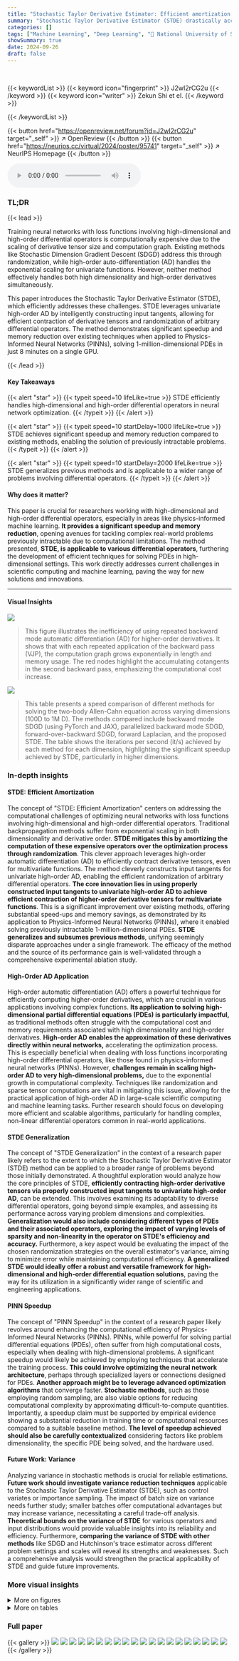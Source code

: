 ```yaml
---
title: "Stochastic Taylor Derivative Estimator: Efficient amortization for arbitrary differential operators"
summary: "Stochastic Taylor Derivative Estimator (STDE) drastically accelerates the optimization of neural networks involving high-dimensional, high-order differential operators by efficiently amortizing comput..."
categories: []
tags: ["Machine Learning", "Deep Learning", "🏢 National University of Singapore",]
showSummary: true
date: 2024-09-26
draft: false
---
```


<br>

{{< keywordList >}}
{{< keyword icon="fingerprint" >}} J2wI2rCG2u {{< /keyword >}}
{{< keyword icon="writer" >}} Zekun Shi et el. {{< /keyword >}}
 
{{< /keywordList >}}

{{< button href="https://openreview.net/forum?id=J2wI2rCG2u" target="_self" >}}
↗ OpenReview
{{< /button >}}
{{< button href="https://neurips.cc/virtual/2024/poster/95741" target="_self" >}}
↗ NeurIPS Homepage
{{< /button >}}


<audio controls>
    <source src="https://ai-paper-reviewer.com/J2wI2rCG2u/podcast.wav" type="audio/wav">
    Your browser does not support the audio element.
</audio>


### TL;DR


{{< lead >}}

Training neural networks with loss functions involving high-dimensional and high-order differential operators is computationally expensive due to the scaling of derivative tensor size and computation graph.  Existing methods like Stochastic Dimension Gradient Descent (SDGD) address this through randomization, while high-order auto-differentiation (AD) handles the exponential scaling for univariate functions.  However, neither method effectively handles both high dimensionality and high-order derivatives simultaneously.

This paper introduces the Stochastic Taylor Derivative Estimator (STDE), which efficiently addresses these challenges. STDE leverages univariate high-order AD by intelligently constructing input tangents, allowing for efficient contraction of derivative tensors and randomization of arbitrary differential operators. The method demonstrates significant speedup and memory reduction over existing techniques when applied to Physics-Informed Neural Networks (PINNs), solving 1-million-dimensional PDEs in just 8 minutes on a single GPU.

{{< /lead >}}


#### Key Takeaways

{{< alert "star" >}}
{{< typeit speed=10 lifeLike=true >}} STDE efficiently handles high-dimensional and high-order differential operators in neural network optimization. {{< /typeit >}}
{{< /alert >}}

{{< alert "star" >}}
{{< typeit speed=10 startDelay=1000 lifeLike=true >}} STDE achieves significant speedup and memory reduction compared to existing methods, enabling the solution of previously intractable problems. {{< /typeit >}}
{{< /alert >}}

{{< alert "star" >}}
{{< typeit speed=10 startDelay=2000 lifeLike=true >}} STDE generalizes previous methods and is applicable to a wider range of problems involving differential operators. {{< /typeit >}}
{{< /alert >}}

#### Why does it matter?
This paper is crucial for researchers working with high-dimensional and high-order differential operators, especially in areas like physics-informed machine learning.  **It provides a significant speedup and memory reduction**, opening avenues for tackling complex real-world problems previously intractable due to computational limitations. The method presented, **STDE, is applicable to various differential operators**, furthering the development of efficient techniques for solving PDEs in high-dimensional settings. This work directly addresses current challenges in scientific computing and machine learning, paving the way for new solutions and innovations.

------
#### Visual Insights



![](https://ai-paper-reviewer.com/J2wI2rCG2u/figures_2_1.jpg)

> This figure illustrates the inefficiency of using repeated backward mode automatic differentiation (AD) for higher-order derivatives.  It shows that with each repeated application of the backward pass (VJP), the computation graph grows exponentially in length and memory usage. The red nodes highlight the accumulating cotangents in the second backward pass, emphasizing the computational cost increase.





![](https://ai-paper-reviewer.com/J2wI2rCG2u/tables_8_1.jpg)

> This table presents a speed comparison of different methods for solving the two-body Allen-Cahn equation across varying dimensions (100D to 1M D).  The methods compared include backward mode SDGD (using PyTorch and JAX), parallelized backward mode SDGD, forward-over-backward SDGD, forward Laplacian, and the proposed STDE.  The table shows the iterations per second (it/s) achieved by each method for each dimension, highlighting the significant speedup achieved by STDE, particularly in higher dimensions.





### In-depth insights


#### STDE: Efficient Amortization
The concept of "STDE: Efficient Amortization" centers on addressing the computational challenges of optimizing neural networks with loss functions involving high-dimensional and high-order differential operators.  Traditional backpropagation methods suffer from exponential scaling in both dimensionality and derivative order.  **STDE mitigates this by amortizing the computation of these expensive operators over the optimization process through randomization**. This clever approach leverages high-order automatic differentiation (AD) to efficiently contract derivative tensors, even for multivariate functions.  The method cleverly constructs input tangents for univariate high-order AD, enabling the efficient randomization of arbitrary differential operators.  **The core innovation lies in using properly constructed input tangents to univariate high-order AD to achieve efficient contraction of higher-order derivative tensors for multivariate functions**. This is a significant improvement over existing methods, offering substantial speed-ups and memory savings, as demonstrated by its application to Physics-Informed Neural Networks (PINNs), where it enabled solving previously intractable 1-million-dimensional PDEs.  **STDE generalizes and subsumes previous methods**, unifying seemingly disparate approaches under a single framework. The efficacy of the method and the source of its performance gain is well-validated through a comprehensive experimental ablation study.

#### High-Order AD Application
High-order automatic differentiation (AD) offers a powerful technique for efficiently computing higher-order derivatives, which are crucial in various applications involving complex functions.  **Its application to solving high-dimensional partial differential equations (PDEs) is particularly impactful,** as traditional methods often struggle with the computational cost and memory requirements associated with high dimensionality and high-order derivatives.  **High-order AD enables the approximation of these derivatives directly within neural networks,** accelerating the optimization process. This is especially beneficial when dealing with loss functions incorporating high-order differential operators, like those found in physics-informed neural networks (PINNs).  However, **challenges remain in scaling high-order AD to very high-dimensional problems,** due to the exponential growth in computational complexity. Techniques like randomization and sparse tensor computations are vital in mitigating this issue, allowing for the practical application of high-order AD in large-scale scientific computing and machine learning tasks.  Further research should focus on developing more efficient and scalable algorithms, particularly for handling complex, non-linear differential operators common in real-world applications.

#### STDE Generalization
The concept of "STDE Generalization" in the context of a research paper likely refers to the extent to which the Stochastic Taylor Derivative Estimator (STDE) method can be applied to a broader range of problems beyond those initially demonstrated.  A thoughtful exploration would analyze how the core principles of STDE, **efficiently contracting high-order derivative tensors via properly constructed input tangents to univariate high-order AD**, can be extended. This involves examining its adaptability to diverse differential operators, going beyond simple examples, and assessing its performance across varying problem dimensions and complexities.  **Generalization would also include considering different types of PDEs and their associated operators, exploring the impact of varying levels of sparsity and non-linearity in the operator on STDE's efficiency and accuracy.**  Furthermore, a key aspect would be evaluating the impact of the chosen randomization strategies on the overall estimator's variance, aiming to minimize error while maintaining computational efficiency.  **A generalized STDE would ideally offer a robust and versatile framework for high-dimensional and high-order differential equation solutions**, paving the way for its utilization in a significantly wider range of scientific and engineering applications.

#### PINN Speedup
The concept of "PINN Speedup" in the context of a research paper likely revolves around enhancing the computational efficiency of Physics-Informed Neural Networks (PINNs). PINNs, while powerful for solving partial differential equations (PDEs), often suffer from high computational costs, especially when dealing with high-dimensional problems.  A significant speedup would likely be achieved by employing techniques that accelerate the training process.  **This could involve optimizing the neural network architecture**, perhaps through specialized layers or connections designed for PDEs.  **Another approach might be to leverage advanced optimization algorithms** that converge faster.  **Stochastic methods**, such as those employing random sampling, are also viable options for reducing computational complexity by approximating difficult-to-compute quantities.  Importantly, a speedup claim must be supported by empirical evidence showing a substantial reduction in training time or computational resources compared to a suitable baseline method.  **The level of speedup achieved should also be carefully contextualized** considering factors like problem dimensionality, the specific PDE being solved, and the hardware used.

#### Future Work: Variance
Analyzing variance in stochastic methods is crucial for reliable estimations.  **Future work should investigate variance reduction techniques** applicable to the Stochastic Taylor Derivative Estimator (STDE), such as control variates or importance sampling.  The impact of batch size on variance needs further study; smaller batches offer computational advantages but may increase variance, necessitating a careful trade-off analysis.  **Theoretical bounds on the variance of STDE** for various operators and input distributions would provide valuable insights into its reliability and efficiency.  Furthermore, **comparing the variance of STDE with other methods** like SDGD and Hutchinson's trace estimator across different problem settings and scales will reveal its strengths and weaknesses.  Such a comprehensive analysis would strengthen the practical applicability of STDE and guide future improvements.


### More visual insights

<details>
<summary>More on figures
</summary>


![](https://ai-paper-reviewer.com/J2wI2rCG2u/figures_4_1.jpg)

> This figure illustrates the computation graph for calculating the second-order Fréchet derivative (d²F) of a function F composed of four primitives (F1 to F4).  The input is a 2-jet, which contains the primal (x) and two tangents (v(1) and v(2)). Each primitive's second-order derivative is applied sequentially, pushing the 2-jet forward through the computation graph. The key point is that each row of the computation can be done in parallel, unlike traditional methods, and no evaluation trace needs to be stored, making this approach significantly more memory-efficient and computationally faster.


![](https://ai-paper-reviewer.com/J2wI2rCG2u/figures_14_1.jpg)

> This figure illustrates the computation graphs for both forward and backward mode automatic differentiation (AD).  The forward mode computes the Jacobian-vector product (JVP) by propagating a tangent vector through the linearized computation graph. The backward mode computes the vector-Jacobian product (VJP) by propagating a cotangent vector backward through the adjoint linearized graph.  The figure highlights the differences in computational flow and memory requirements between the two methods.


![](https://ai-paper-reviewer.com/J2wI2rCG2u/figures_19_1.jpg)

> This figure illustrates the concept of convolutional weight sharing in the first layer of a neural network.  The input has a dimension of 9. A 1D convolution with a filter size of 3 and a stride of 3 is applied. This reduces the number of parameters, since the same weights (θ₁, θ₂, θ₃) are used across multiple input elements (x₁, x₂, x₃; x₄, x₅, x₆; x₇, x₈, x₉). The output of the convolution are three elements (y₁, y₂, y₃).  This technique is employed to handle high-dimensional input data efficiently, reducing the memory footprint during the training process.


![](https://ai-paper-reviewer.com/J2wI2rCG2u/figures_30_1.jpg)

> This figure displays ablation studies on the impact of randomization batch size on the performance of the proposed method (STDE) for solving three different types of PDEs: Allen-Cahn, Poisson, and Sine-Gordon.  The results are shown across various metrics including L2 relative error, residual loss, iterations per second, and convergence time.  Each sub-figure presents these metrics for a specific PDE, demonstrating how changes in batch size affect the model's convergence behavior and overall efficiency. The consistent pattern across PDE types emphasizes the impact of this hyperparameter.


</details>




<details>
<summary>More on tables
</summary>


![](https://ai-paper-reviewer.com/J2wI2rCG2u/tables_8_2.jpg)
> This table shows the memory usage (in MB) of different methods for solving the two-body Allen-Cahn equation with varying dimensionality (100D, 1K D, 10K D, 100K D, 1M D).  The methods compared include Backward mode SDGD using PyTorch and JAX, Parallelized backward mode SDGD, Forward-over-Backward SDGD, Forward Laplacian, and STDE.  The table highlights the significant memory reduction achieved by STDE, especially as the dimensionality increases.

![](https://ai-paper-reviewer.com/J2wI2rCG2u/tables_13_1.jpg)
> This table presents a comparison of different methods for solving the Inseparable Allen-Cahn equation with a two-body exact solution.  It compares the speed (iterations per second), memory usage (in MB), and error (L2 relative error) for several methods: Backward mode SDGD (using PyTorch and JAX), Parallelized backward mode SDGD, Forward-over-Backward SDGD, Forward Laplacian, and STDE (with and without a batch size of 16).  The results are shown for different input dimensions (100D, 1K D, 10K D, 100K D, and 1M D), illustrating the performance and scalability of each method.  The table highlights the significant speedup and memory reduction achieved by the STDE method, especially at higher dimensions.

![](https://ai-paper-reviewer.com/J2wI2rCG2u/tables_13_2.jpg)
> This table presents a comparison of different methods for solving the Inseparable Allen-Cahn equation using PINNs. The methods compared include backward mode SDGD (both PyTorch and JAX implementations), parallelized backward mode SDGD, forward-over-backward SDGD, forward Laplacian, and STDE (with and without a smaller batch size).  The table shows the speed (iterations per second), memory usage (in MB), and L2 relative error for each method across different dimensions (100D, 1K D, 10K D, 100K D, and 1M D).  The results highlight the significant speed and memory improvements achieved by STDE, particularly at higher dimensions, compared to the other methods. Note that OOM indicates that the memory requirement exceeded 40GB. The results demonstrate the effectiveness and scalability of STDE for solving high-dimensional PDEs.

![](https://ai-paper-reviewer.com/J2wI2rCG2u/tables_19_1.jpg)
> This table presents the computational results for the Inseparable Allen-Cahn equation using different methods.  It compares the speed (iterations per second), memory usage (in MB), and error (L2 relative error) for various dimensionalities (100D, 1K D, 10K D, 100K D, 1M D) using Backward mode SDGD (PyTorch and JAX), Parallelized backward mode SDGD, Forward-over-Backward SDGD, Forward Laplacian, and STDE (with and without batch size = 16). The results show STDE's superior performance in terms of both speed and memory efficiency compared to other methods, especially at higher dimensions.

![](https://ai-paper-reviewer.com/J2wI2rCG2u/tables_22_1.jpg)
> This table presents the computational results for the Inseparable Allen-Cahn equation using different methods.  It compares the speed (iterations per second), memory usage (in MB), and error (L2 relative error with standard deviation) across various dimensionalities (100D, 1K D, 10K D, 100K D, 1M D). The methods compared include backward mode SDGD (using PyTorch and JAX), parallelized backward mode SDGD, forward-over-backward SDGD, forward Laplacian, and STDE (with and without a smaller batch size). The table highlights the efficiency gains of STDE, especially at higher dimensions.

![](https://ai-paper-reviewer.com/J2wI2rCG2u/tables_22_2.jpg)
> This table presents a comparison of different methods for solving the Inseparable Allen-Cahn equation with a two-body exact solution.  It shows the speed (iterations per second), memory usage (MB), and error (L2 relative error) for various dimensionalities (100D, 1K D, 10K D, 100K D, 1M D). The methods compared include Backward mode SDGD (using PyTorch and JAX), Parallelized backward mode SDGD, Forward-over-Backward SDGD, Forward Laplacian, and STDE (with and without a batch size of 16).  The results highlight the efficiency gains of STDE, particularly in higher dimensions.

![](https://ai-paper-reviewer.com/J2wI2rCG2u/tables_23_1.jpg)
> This table presents a comparison of different methods for solving the Inseparable Allen-Cahn equation with a two-body exact solution. The methods compared include Backward mode SDGD (using PyTorch and JAX), Parallelized backward mode SDGD, Forward-over-Backward SDGD, Forward Laplacian, and STDE (with and without a smaller batch size). For each method, the table shows the speed (iterations per second), memory usage (in MB), and the L2 relative error. The results are shown for different input dimensions (100D, 1K D, 10K D, 100K D, and 1M D).

![](https://ai-paper-reviewer.com/J2wI2rCG2u/tables_23_2.jpg)
> This table presents a comparison of different methods for solving the Inseparable Allen-Cahn equation with a two-body exact solution.  The methods compared include Backward mode SDGD (using PyTorch and JAX), Parallelized backward mode SDGD, Forward-over-Backward SDGD, Forward Laplacian, and STDE (with and without a batch size of 16). The table shows the speed (iterations per second), memory usage (in MB), and the relative L2 error for each method across different input dimensions (100D, 1K D, 10K D, 100K D, and 1M D).  The results highlight the performance improvements achieved by STDE, particularly in terms of speed and memory efficiency, especially as the dimensionality of the problem increases.

![](https://ai-paper-reviewer.com/J2wI2rCG2u/tables_23_3.jpg)
> This table presents the results of the Time-dependent Semilinear Heat equation experiments.  It compares the performance of three methods: Backward mode SDGD (PyTorch), Backward mode SDGD (JAX), and STDE.  The metrics shown are speed, memory usage, and error.  The number of sampled dimensions for SDGD is consistently set to 10, allowing for a comparison across different dimensionalities (10D, 100D, 1KD, 10KD).

![](https://ai-paper-reviewer.com/J2wI2rCG2u/tables_24_1.jpg)
> This table presents a comparison of different methods for solving the Inseparable Allen-Cahn equation with a two-body exact solution.  The methods compared include Backward mode SDGD (using both PyTorch and JAX), Parallelized backward mode SDGD, Forward-over-Backward SDGD, Forward Laplacian, and STDE (with and without a smaller batch size). The table shows the speed (iterations per second), memory usage (in MB), and L2 relative error for each method across different input dimensions (100D, 1K D, 10K D, 100K D, and 1M D).  The results highlight the superior performance of STDE in terms of both speed and memory efficiency, especially as the dimensionality of the problem increases.

![](https://ai-paper-reviewer.com/J2wI2rCG2u/tables_24_2.jpg)
> This table presents a comparison of different methods for solving the Inseparable Allen-Cahn equation using PINNs.  The methods compared include various versions of SDGD (with and without parallelization and using PyTorch or JAX) and the proposed STDE method. The table shows the speed (iterations per second), memory usage, and error (L2 relative error) for each method at different input dimensions (100D, 1K D, 10K D, 100K D, 1M D). The results demonstrate that STDE significantly outperforms the baseline SDGD methods in terms of both speed and memory efficiency, while maintaining comparable accuracy.  The effect of using a smaller batch size for STDE is also shown.

![](https://ai-paper-reviewer.com/J2wI2rCG2u/tables_25_1.jpg)
> This table presents a comparison of different methods for solving the Inseparable Allen-Cahn equation, focusing on computational speed, memory usage, and error rate.  The methods compared include backward mode SDGD (using both PyTorch and JAX), parallelized backward mode SDGD, forward-over-backward SDGD, forward Laplacian, and STDE (with and without a smaller batch size). The results are shown for various input dimensions (100D, 1K D, 10K D, 100K D, and 1M D), demonstrating the performance scaling of each method with increasing dimensionality.  The table highlights STDE's superior performance in terms of speed and memory efficiency, especially in higher dimensions, while maintaining accuracy comparable to other methods.

![](https://ai-paper-reviewer.com/J2wI2rCG2u/tables_26_1.jpg)
> This table presents the speed (iterations per second) achieved by different methods (backward mode AD, STDE, and STDE*) for training three different PDEs (2D KdV, 2D KP, and 1D g-KdV) with varying network sizes.  The 'Base' column shows the speed for the base network (L=4, h=128).  The other columns show speedups when increasing network depth (L) and width (h). STDE* represents an alternative approach to STDE using lower-order pushforwards. The table demonstrates the speed advantage of STDE and STDE* over standard backward mode AD, particularly as network complexity increases.

![](https://ai-paper-reviewer.com/J2wI2rCG2u/tables_28_1.jpg)
> This table presents a comparison of different methods for solving the Inseparable Allen-Cahn equation using PINNs.  The methods compared include backward mode SDGD (both in PyTorch and JAX implementations), parallelized backward mode SDGD, forward-over-backward SDGD, forward Laplacian, and STDE (with and without a reduced batch size).  For each method, the table shows the speed (iterations per second), memory usage, and the L2 relative error for various input dimensions (100D, 1K D, 10K D, 100K D, and 1M D).  The results highlight the performance improvements achieved by STDE, particularly in terms of speed and memory efficiency as the dimensionality of the problem increases. The error bars represent standard deviation.

</details>




### Full paper

{{< gallery >}}
<img src="https://ai-paper-reviewer.com/J2wI2rCG2u/1.png" class="grid-w50 md:grid-w33 xl:grid-w25" />
<img src="https://ai-paper-reviewer.com/J2wI2rCG2u/2.png" class="grid-w50 md:grid-w33 xl:grid-w25" />
<img src="https://ai-paper-reviewer.com/J2wI2rCG2u/3.png" class="grid-w50 md:grid-w33 xl:grid-w25" />
<img src="https://ai-paper-reviewer.com/J2wI2rCG2u/4.png" class="grid-w50 md:grid-w33 xl:grid-w25" />
<img src="https://ai-paper-reviewer.com/J2wI2rCG2u/5.png" class="grid-w50 md:grid-w33 xl:grid-w25" />
<img src="https://ai-paper-reviewer.com/J2wI2rCG2u/6.png" class="grid-w50 md:grid-w33 xl:grid-w25" />
<img src="https://ai-paper-reviewer.com/J2wI2rCG2u/7.png" class="grid-w50 md:grid-w33 xl:grid-w25" />
<img src="https://ai-paper-reviewer.com/J2wI2rCG2u/8.png" class="grid-w50 md:grid-w33 xl:grid-w25" />
<img src="https://ai-paper-reviewer.com/J2wI2rCG2u/9.png" class="grid-w50 md:grid-w33 xl:grid-w25" />
<img src="https://ai-paper-reviewer.com/J2wI2rCG2u/10.png" class="grid-w50 md:grid-w33 xl:grid-w25" />
<img src="https://ai-paper-reviewer.com/J2wI2rCG2u/11.png" class="grid-w50 md:grid-w33 xl:grid-w25" />
<img src="https://ai-paper-reviewer.com/J2wI2rCG2u/12.png" class="grid-w50 md:grid-w33 xl:grid-w25" />
<img src="https://ai-paper-reviewer.com/J2wI2rCG2u/13.png" class="grid-w50 md:grid-w33 xl:grid-w25" />
<img src="https://ai-paper-reviewer.com/J2wI2rCG2u/14.png" class="grid-w50 md:grid-w33 xl:grid-w25" />
<img src="https://ai-paper-reviewer.com/J2wI2rCG2u/15.png" class="grid-w50 md:grid-w33 xl:grid-w25" />
<img src="https://ai-paper-reviewer.com/J2wI2rCG2u/16.png" class="grid-w50 md:grid-w33 xl:grid-w25" />
<img src="https://ai-paper-reviewer.com/J2wI2rCG2u/17.png" class="grid-w50 md:grid-w33 xl:grid-w25" />
<img src="https://ai-paper-reviewer.com/J2wI2rCG2u/18.png" class="grid-w50 md:grid-w33 xl:grid-w25" />
<img src="https://ai-paper-reviewer.com/J2wI2rCG2u/19.png" class="grid-w50 md:grid-w33 xl:grid-w25" />
<img src="https://ai-paper-reviewer.com/J2wI2rCG2u/20.png" class="grid-w50 md:grid-w33 xl:grid-w25" />
{{< /gallery >}}